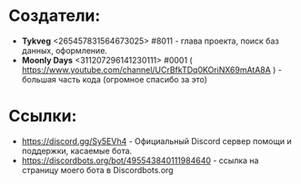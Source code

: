# Создатели:
- **Tykveg** <265457831564673025> #8011 - глава проекта, поиск баз данных, оформление.
- **Moonly Days** <311207296141230111> #0001 ( https://www.youtube.com/channel/UCrBfkTDq0KOriNX69mAtA8A ) - большая часть кода (огромное спасибо за это)


# Ссылки: 
- https://discord.gg/Sy5EVh4 - Официальный Discord сервер помощи и поддержки, касаемые бота.
- https://discordbots.org/bot/495543840111984640 - ссылка на страницу моего бота в Discordbots.org
